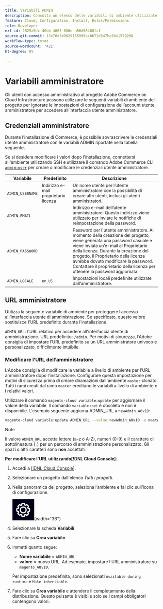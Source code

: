 ```yaml
---
title: Variabili ADMIN
description: Consulta un elenco delle variabili di ambiente utilizzate per l’installazione di Adobe Commerce sull’infrastruttura cloud.
feature: Cloud, Configuration, Install, Roles/Permissions
role: Developer
exl-id: 2829a9dc-40bb-4665-886e-a56d98468fc1
source-git-commit: 13e76d3e9829155995acbb72d947be3041579298
workflow-type: tm+mt
source-wordcount: '421'
ht-degree: 0%

---
```


# Variabili amministratore

Gli utenti con accesso amministrativo al progetto Adobe Commerce on Cloud Infrastructure possono utilizzare le seguenti variabili di ambiente del progetto per ignorare le impostazioni di configurazione dell’account utente amministratore per accedere all’interfaccia utente amministratore.

## Credenziali amministratore

Durante l’installazione di Commerce, è possibile sovrascrivere le credenziali utente amministratore con le variabili ADMIN riportate nella tabella seguente.

Se si desidera modificare i valori dopo l&#39;installazione, connettersi all&#39;ambiente utilizzando SSH e utilizzare il comando Adobe Commerce CLI [`admin:user`](https://experienceleague.adobe.com/docs/commerce-operations/installation-guide/tutorials/admin.html) per creare o modificare le credenziali utente amministratore.

| Variabile | Predefinito | Descrizione |
| -------------- | --------------------------- | ----------- |
| `ADMIN_USERNAME` | Indirizzo e-mail proprietario licenza | Un nome utente per l’utente amministratore con la possibilità di creare altri utenti, inclusi gli utenti amministratori. |
| `ADMIN_EMAIL` |                             | Indirizzo e-mail dell’utente amministratore. Questo indirizzo viene utilizzato per inviare le notifiche di reimpostazione della password. |
| `ADMIN_PASSWORD` |                             | Password per l&#39;utente amministratore. Al momento della creazione del progetto, viene generata una password casuale e viene inviata un’e-mail al Proprietario della licenza. Durante la creazione del progetto, il Proprietario della licenza avrebbe dovuto modificare la password. Contattare il proprietario della licenza per ottenere la password aggiornata. |
| `ADMIN_LOCALE` | `en_US` | Impostazioni locali predefinite utilizzate dall&#39;amministratore. |

## URL amministratore

Utilizza la seguente variabile di ambiente per proteggere l’accesso all’interfaccia utente di amministrazione. Se specificato, questo valore sostituisce l&#39;URL predefinito durante l&#39;installazione.

`ADMIN_URL`: l&#39;URL relativo per accedere all&#39;interfaccia utente di amministrazione. URL predefinito: `/admin`. Per motivi di sicurezza, l’Adobe consiglia di impostare l’URL predefinito su un URL amministratore univoco e personalizzato, difficilmente intuibile.

### Modificare l’URL dell’amministratore

L’Adobe consiglia di modificare la variabile a livello di ambiente per l’URL amministratore dopo l’installazione. Configurare questa impostazione per motivi di sicurezza prima di creare diramazioni dall&#39;ambiente `master` clonato. Tutti i rami creati dal ramo `master` ereditano le variabili a livello di ambiente e i relativi valori.

Utilizzare il comando `magento-cloud variable:update` per aggiornare il valore della variabile. Il comando `variable:set` è obsoleto e non è disponibile. L&#39;esempio seguente aggiorna ADMIN_URL a `newAdmin_A8v10`:

```bash
magento-cloud variable:update ADMIN_URL --value newAdmin_A8v10 -e master
```

>[!NOTE]
>
>Il valore `ADMIN_URL` accetta lettere (a-z o A-Z), numeri (0-9) e il carattere di sottolineatura (_) per un percorso di amministrazione personalizzato. Gli spazi o altri caratteri sono **non** accettati.

**Per modificare l&#39;URL utilizzando[!DNL Cloud Console]**:

1. Accedi a [[!DNL Cloud Console]](https://console.adobecommerce.com).

1. Selezionare un progetto dall&#39;elenco _Tutti i progetti_.

1. Nella panoramica del progetto, seleziona l’ambiente e fai clic sull’icona di configurazione.

   ![Configurazione del progetto](../../assets/icon-configure.png){width="36"}

1. Selezionare la scheda **Variabili**.

1. Fare clic su **Crea variabile**.

1. Immetti quanto segue:

   - **Nome variabile** = `ADMIN_URL`
   - **valore** = nuovo URL. Ad esempio, impostare l&#39;URL amministratore su `magento_A8v10`.

   Per impostazione predefinita, sono selezionati `Available during runtime` e `Make inheritable`.

1. Fare clic su **Crea variabile** e attendere il completamento della distribuzione. Questo pulsante è visibile solo se i campi obbligatori contengono valori.
